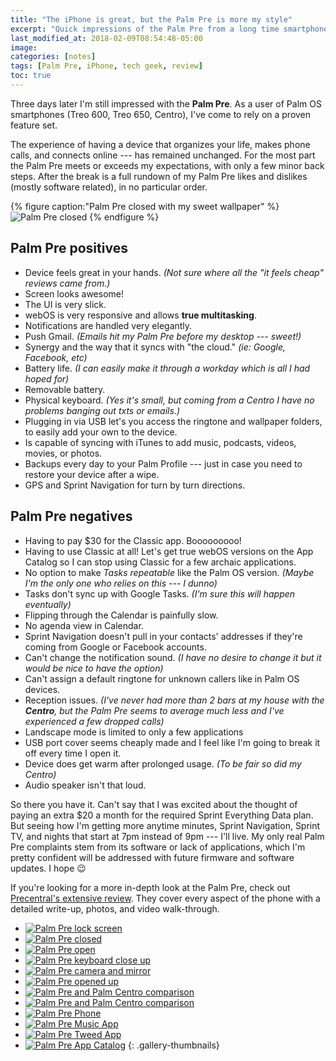 ```yaml
---
title: "The iPhone is great, but the Palm Pre is more my style"
excerpt: "Quick impressions of the Palm Pre from a long time smartphone user."
last_modified_at: 2018-02-09T08:54:48-05:00
image: 
categories: [notes]
tags: [Palm Pre, iPhone, tech geek, review]
toc: true
---
```


Three days later I'm still impressed with the **Palm Pre**. As a user of Palm OS smartphones (Treo 600, Treo 650, Centro), I've come to rely on a proven feature set.

The experience of having a device that organizes your life, makes phone calls, and connects online --- has remained unchanged. For the most part the Palm Pre meets or exceeds my expectations, with only a few minor back steps. After the break is a full rundown of my Palm Pre likes and dislikes (mostly software related), in no particular order.

{% figure caption:"Palm Pre closed with my sweet wallpaper" %}
![Palm Pre closed](/assets/images/palm-pre-wallpaper.jpg)
{% endfigure %}

## Palm Pre positives

* Device feels great in your hands. *(Not sure where all the "it feels cheap" reviews came from.)*
* Screen looks awesome!
* The UI is very slick.
* webOS is very responsive and allows **true multitasking**.
* Notifications are handled very elegantly.
* Push Gmail. *(Emails hit my Palm Pre before my desktop --- sweet!)*
* Synergy and the way that it syncs with "the cloud." *(ie: Google, Facebook, etc)*
* Battery life. *(I can easily make it through a workday which is all I had hoped for)*
* Removable battery.
* Physical keyboard. *(Yes it's small, but coming from a Centro I have no problems banging out txts or emails.)*
* Plugging in via USB let's you access the ringtone and wallpaper folders, to easily add your own to the device.
* Is capable of syncing with iTunes to add music, podcasts, videos, movies, or photos.
* Backups every day to your Palm Profile --- just in case you need to restore your device after a wipe.
* GPS and Sprint Navigation for turn by turn directions.

## Palm Pre negatives

* Having to pay $30 for the Classic app. Booooooooo!
* Having to use Classic at all! Let's get true webOS versions on the App Catalog so I can stop using Classic for a few archaic applications.
* No option to make *Tasks repeatable* like the Palm OS version. *(Maybe I'm the only one who relies on this --- I dunno)*
* Tasks don't sync up with Google Tasks. *(I'm sure this will happen eventually)*
* Flipping through the Calendar is painfully slow.
* No agenda view in Calendar.
* Sprint Navigation doesn't pull in your contacts' addresses if they're coming from Google or Facebook accounts.
* Can't change the notification sound. *(I have no desire to change it but it would be nice to have the option)*
* Can't assign a default ringtone for unknown callers like in Palm OS devices.
* Reception issues. *(I've never had more than 2 bars at my house with the **Centro**, but the Palm Pre seems to average much less and I've experienced a few dropped calls)*
* Landscape mode is limited to only a few applications
* USB port cover seems cheaply made and I feel like I'm going to break it off every time I open it.
* Device does get warm after prolonged usage. *(To be fair so did my Centro)*
* Audio speaker isn't that loud.

So there you have it. Can't say that I was excited about the thought of paying an extra $20 a month for the required Sprint Everything Data plan. But seeing how I'm getting more anytime minutes, Sprint Navigation, Sprint TV, and nights that start at 7pm instead of 9pm --- I'll live. My only real Palm Pre complaints stem from its software or lack of applications, which I'm pretty confident will be addressed with future firmware and software updates. I hope :wink:

If you're looking for a more in-depth look at the Palm Pre, check out [Precentral's extensive review](https://web.archive.org/web/20100613121400/http://www.precentral.net/palm-pre-review). They cover every aspect of the phone with a detailed write-up, photos, and video walk-through.

* [![Palm Pre lock screen](/assets/images/354t.jpg)](/assets/images/354.jpg)
* [![Palm Pre closed](/assets/images/355t.jpg)](/assets/images/355.jpg)
* [![Palm Pre open](/assets/images/356t.jpg)](/assets/images/356.jpg)
* [![Palm Pre keyboard close up](/assets/images/357t.jpg)](/assets/images/357.jpg)
* [![Palm Pre camera and mirror](/assets/images/358t.jpg)](/assets/images/358.jpg)
* [![Palm Pre opened up](/assets/images/359t.jpg)](/assets/images/359.jpg)
* [![Palm Pre and Palm Centro comparison](/assets/images/360t.jpg)](/assets/images/360.jpg)
* [![Palm Pre and Palm Centro comparison](/assets/images/361t.jpg)](/assets/images/361.jpg)
* [![Palm Pre Phone](/assets/images/362t.jpg)](/assets/images/362.jpg)
* [![Palm Pre Music App](/assets/images/363t.jpg)](/assets/images/363.jpg)
* [![Palm Pre Tweed App](/assets/images/364t.jpg)](/assets/images/364.jpg)
* [![Palm Pre App Catalog](/assets/images/365t.jpg)](/assets/images/365.jpg)
{: .gallery-thumbnails}

